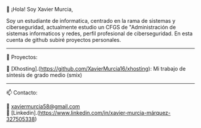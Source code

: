 👋 ¡Hola! Soy Xavier Murcia,

Soy un estudiante de informatica, centrado en la rama de sistemas y ciberseguridad, 
actualmente estudio un CFGS de "Administración de sistemas informaticos y redes, perfil profesional de ciberseguridad. 
En esta cuenta de github subiré proyectos personales.

<hr>

🚀 Proyectos:

🔧 [Xhosting].(https://github.com/XavierMurcia16/xhosting): Mi trabajo de síntesis de grado medio (smix)

<hr>

📫 Contacto:

📧 xaviermurcia58@gmail.com <br>
💼 [Linkedin].(https://www.linkedin.com/in/xavier-murcia-márquez-327505338)

